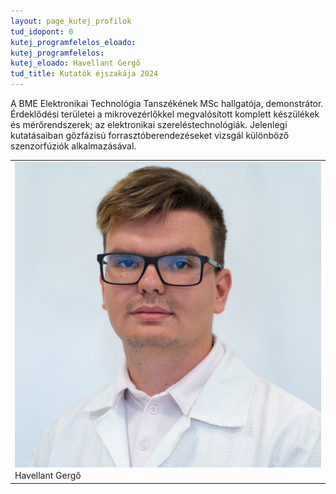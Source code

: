 ```yaml
---
layout: page_kutej_profilok
tud_idopont: 0
kutej_programfelelos_eloado: 
kutej_programfelelos: 
kutej_eloado: Havellant Gergő
tud_title: Kutatók éjszakája 2024
---
```

A BME Elektronikai Technológia Tanszékének MSc hallgatója, demonstrátor. Érdeklődési területei a mikrovezérlőkkel megvalósított komplett készülékek és mérőrendszerek; az elektronikai szereléstechnológiák. Jelenlegi kutatásaiban gőzfázisú forrasztóberendezéseket vizsgál különböző szenzorfúziók alkalmazásával.

 <table class="picture">
<tr>
<td>

<div class="gallery">
    <img src="images/Havellant_Gergo.jpg" max-width="250" max-height="200">
  <div class="desc">Havellant Gergő</div>
</div>

</td>
</tr>
</table>
